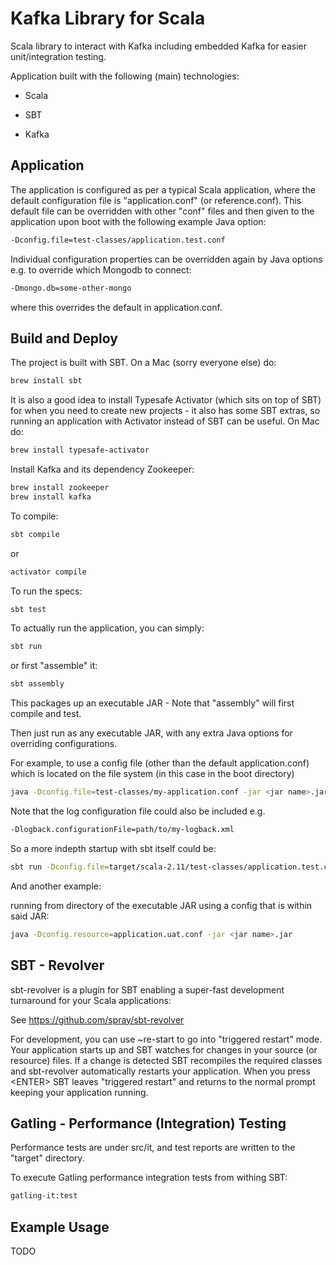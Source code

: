 Kafka Library for Scala
=======================
Scala library to interact with Kafka including embedded Kafka for easier unit/integration testing.

Application built with the following (main) technologies:

- Scala

- SBT

- Kafka

Application
-----------
The application is configured as per a typical Scala application, where the default configuration file is "application.conf" (or reference.conf).
This default file can be overridden with other "conf" files and then given to the application upon boot with the following example Java option:
```bash
-Dconfig.file=test-classes/application.test.conf
```

Individual configuration properties can be overridden again by Java options e.g. to override which Mongodb to connect:
```bash
-Dmongo.db=some-other-mongo
```

where this overrides the default in application.conf.

Build and Deploy
----------------
The project is built with SBT. On a Mac (sorry everyone else) do:
```bash
brew install sbt
```

It is also a good idea to install Typesafe Activator (which sits on top of SBT) for when you need to create new projects - it also has some SBT extras, so running an application with Activator instead of SBT can be useful. On Mac do:
```bash
brew install typesafe-activator
```

Install Kafka and its dependency Zookeeper:
```bash
brew install zookeeper
brew install kafka
```

To compile:
```bash
sbt compile
```

or
```bash
activator compile
```

To run the specs:
```bash
sbt test
```

To actually run the application, you can simply:
```bash
sbt run
```

or first "assemble" it:
```bash
sbt assembly
```

This packages up an executable JAR - Note that "assembly" will first compile and test.

Then just run as any executable JAR, with any extra Java options for overriding configurations.

For example, to use a config file (other than the default application.conf) which is located on the file system (in this case in the boot directory)
```bash
java -Dconfig.file=test-classes/my-application.conf -jar <jar name>.jar
```

Note that the log configuration file could also be included e.g.
```bash
-Dlogback.configurationFile=path/to/my-logback.xml
```

So a more indepth startup with sbt itself could be:
```bash
sbt run -Dconfig.file=target/scala-2.11/test-classes/application.test.conf -Dlogback.configurationFile=target/scala-2.11/test-classes/logback.test.xml
```

And another example:

running from directory of the executable JAR using a config that is within said JAR:
```bash
java -Dconfig.resource=application.uat.conf -jar <jar name>.jar
```

SBT - Revolver
--------------
sbt-revolver is a plugin for SBT enabling a super-fast development turnaround for your Scala applications:

See https://github.com/spray/sbt-revolver

For development, you can use ~re-start to go into "triggered restart" mode.
Your application starts up and SBT watches for changes in your source (or resource) files.
If a change is detected SBT recompiles the required classes and sbt-revolver automatically restarts your application. 
When you press &lt;ENTER&gt; SBT leaves "triggered restart" and returns to the normal prompt keeping your application running.

Gatling - Performance (Integration) Testing
-------------------------------------------
Performance tests are under src/it, and test reports are written to the "target" directory.

To execute Gatling performance integration tests from withing SBT:
```bash
gatling-it:test
```

Example Usage
-------------
TODO